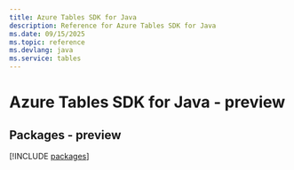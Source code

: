 ```yaml
---
title: Azure Tables SDK for Java
description: Reference for Azure Tables SDK for Java
ms.date: 09/15/2025
ms.topic: reference
ms.devlang: java
ms.service: tables
---
```

# Azure Tables SDK for Java - preview
## Packages - preview
[!INCLUDE [packages](tables-index.md)]